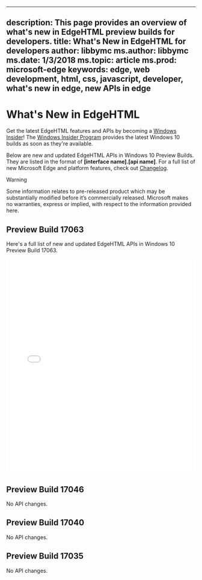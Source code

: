 

---
description: This page provides an overview of what's new in EdgeHTML preview builds for developers.
title: What's New in EdgeHTML for developers
author: libbymc
ms.author: libbymc
ms.date: 1/3/2018
ms.topic: article
ms.prod: microsoft-edge
keywords: edge, web development, html, css, javascript, developer, what's new in edge, new APIs in edge
---

# What's New in EdgeHTML

Get the latest EdgeHTML features and APIs by becoming a [Windows Insider](https://insider.windows.com/)! The [Windows Insider Program](https://insider.windows.com/) provides the latest Windows 10 builds as soon as they're available. 

Below are new and updated EdgeHTML APIs in Windows 10 Preview Builds. They are listed in the format of **[interface name].[api name]**. For a full list of new Microsoft Edge and platform features, check out [Changelog](https://developer.microsoft.com/microsoft-edge/platform/changelog/).

> [!WARNING] 
> Some information relates to pre-released product which may be substantially modified before it’s commercially released. Microsoft makes no warranties, express or implied, with respect to the information provided here.

## Preview Build 17063 
Here's a full list of new and updated EdgeHTML APIs in Windows 10 Preview Build 17063.

<iframe height='572' scrolling='no' title='EdgeHTML Preview Build 17063' src='//codepen.io/MicrosoftEdgeDocumentation/embed/Zadarz/?height=572theme-id=23761&default-tab=result&embed-version=2' frameborder='no' allowtransparency='true' allowfullscreen='true' style='width: 100%;'>See the Pen <a href='https://codepen.io/MicrosoftEdgeDocumentation/pen/Zadarz/'>EdgeHTML Preview Build 17063</a> by Microsoft Edge Docs (<a href='https://codepen.io/MicrosoftEdgeDocumentation'>@MicrosoftEdgeDocumentation</a>) on <a href='https://codepen.io'>CodePen</a>.</iframe>

## Preview Build 17046 
No API changes.

## Preview Build 17040 
No API changes.

## Preview Build 17035 
No API changes.


